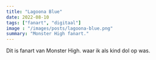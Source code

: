 ```yaml
---
title: "Lagoona Blue"
date: 2022-08-10
tags: ["fanart", "digitaal"]
image : "/images/posts/lagoona-blue.png"
summary: "Monster High fanart."
---
```


Dit is fanart van Monster High. waar ik als kind dol op was.